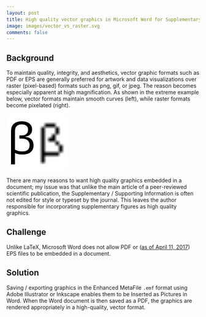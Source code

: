 ```yaml
---
layout: post
title: High quality vector graphics in Microsoft Word for Supplementary / Supporting Information
image: images/vector_vs_raster.svg
comments: false
---
```


## Background
To maintain quality, integrity, and aesthetics, vector graphic formats such as PDF or EPS are generally preferred for artwork and data visualizations over raster (pixel-based) formats such as png, gif, or jpeg. The reason becomes especially apparent at high magnification. As shown in the extreme example below, vector formats maintain smooth curves (left), while raster formats become pixelated (right).

<img class="centered_img" src="/images/vector_vs_raster.svg" alt="[img] Vector graphic compared to raster graphic" />

There are many reasons to want high quality graphics embedded in a document; my issue was that unlike the main article of a peer-reviewed scientific publication, the Supplementary / Supporting Information is often not edited for style or typeset by the journal. This leaves the author responsible for incorporating supplementary figures as high quality graphics. 
## Challenge
Unlike LaTeX, Microsoft Word does not allow PDF or ([as of April 11, 2017](https://support.office.com/en-us/article/support-for-eps-images-has-been-turned-off-in-office-a069d664-4bcf-415e-a1b5-cbb0c334a840)) EPS files to be embedded in a document.

## Solution
Saving / exporting graphics in the Enhanced MetaFile `.emf` format using Adobe Illustrator or Inkscape enables them to be Inserted as Pictures in Word. When the Word document is then saved as a PDF, the graphics are rendered appropriately in a high-quality, vector format. 

